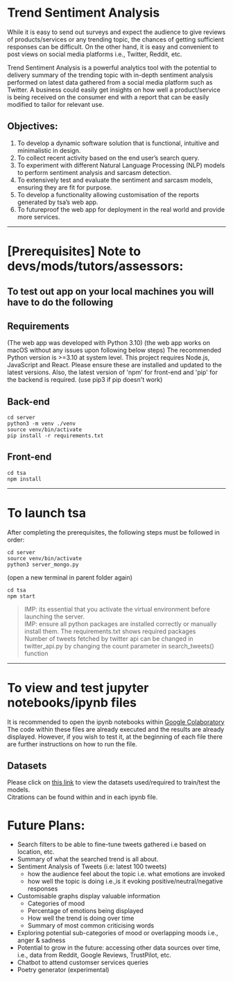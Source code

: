 # Trend Sentiment Analysis
 While it is easy to send out surveys and expect the audience to give reviews of products/services or any trending topic, the chances of getting sufficient responses can be difficult. On the other hand, it is easy and convenient to post views on social media platforms i.e., Twitter, Reddit, etc. 

 Trend Sentiment Analysis is a powerful analytics tool with the potential to delivery summary of the trending topic with in-depth sentiment analysis performed on latest data gathered from a social media platform such as Twitter. A business could easily get insights on how well a product/service is being received on the consumer end with a report that can be easily modified to tailor for relevant use.

## Objectives:
1) To develop a dynamic software solution that is functional, intuitive and minimalistic in design. 
2) To collect recent activity based on the end user’s search query. 
3) To experiment with different Natural Language Processing (NLP) models to perform sentiment analysis and sarcasm detection.
4) To extensively test and evaluate the sentiment and sarcasm models, ensuring they are fit for purpose.
5) To develop a functionality allowing customisation of the reports generated by tsa’s web app. 
6) To futureproof the web app for deployment in the real world and provide more services. 

---

# [Prerequisites] Note to devs/mods/tutors/assessors:
## To test out app on your local machines you will have to do the following
## Requirements
(The web app was developed with Python 3.10)
(the web app works on macOS without any issues upon following below steps)
The recommended Python version is >=3.10 at system level. 
This project requires Node.js, JavaScript and React. Please ensure these are installed and updated to the latest versions.
Also, the latest version of 'npm' for front-end and 'pip' for the backend is required. 
(use pip3 if pip doesn't work)

## Back-end
```
cd server
python3 -m venv ./venv
source venv/bin/activate
pip install -r requirements.txt
```

## Front-end
```
cd tsa
npm install
```

---

# To launch tsa
After completing the prerequisites, the following steps must be followed in order:
```
cd server
source venv/bin/activate
python3 server_mongo.py
```
(open a new terminal in parent folder again)
```
cd tsa
npm start
```

>IMP: its essential that you activate the virtual environment before launching the server. </br>
>IMP: ensure all python packages are installed correctly or manually install them. The requirements.txt shows required packages</br>
Number of tweets fetched by twitter api can be changed in twitter_api.py by changing the count parameter in search_tweets() function
---

# To view and test jupyter notebooks/ipynb files
It is recommended to open the ipynb notebooks within [Google Colaboratory](https://colab.research.google.com/) </br>
The code within these files are already executed and the results are already displayed. However, if you wish to test it,
at the beginning of each file there are further instructions on how to run the file. 

## Datasets
Please click on [this link](https://drive.google.com/drive/folders/19AwC_aP13RTJBK7Xx2J0-Q50W14Nmam8?usp=share_link) to view the datasets used/required to train/test the models. </br>
Citrations can be found within and in each ipynb file. 

# Future Plans:
 - Search filters to be able to fine-tune tweets gathered i.e based on location, etc.
 - Summary of what the searched trend is all about.
 - Sentiment Analysis of Tweets (i.e: latest 100 tweets)
    - how the audience feel about the topic i.e. what emotions are invoked 
    - how well the topic is doing i.e.,is it evoking positive/neutral/negative responses
 - Customisable graphs display valuable information
    - Categories of mood
    - Percentage of emotions being displayed
    - How well the trend is doing over time
    - Summary of most common criticising words
 - Exploring potential sub-categories of mood or overlapping moods i.e., anger &
 sadness
 - Potential to grow in the future: accessing other data sources over time, i.e., data
 from Reddit, Google Reviews, TrustPilot, etc.
 - Chatbot to attend customser services queries
 - Poetry generator (experimental)